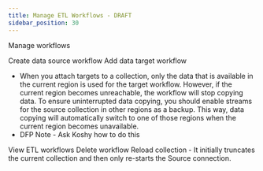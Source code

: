 ```yaml
---
title: Manage ETL Workflows - DRAFT
sidebar_position: 30
---
```



Manage workflows

Create data source workflow
Add data target workflow

- When you attach targets to a collection, only the data that is available in the current region is used for the target workflow. However, if the current region becomes unreachable, the workflow will stop copying data. To ensure uninterrupted data copying, you should enable streams for the source collection in other regions as a backup. This way, data copying will automatically switch to one of those regions when the current region becomes unavailable.
- DFP Note - Ask Koshy how to do this

View ETL workflows
Delete workflow
Reload collection - It initially truncates the current collection and then only re-starts the Source connection.
